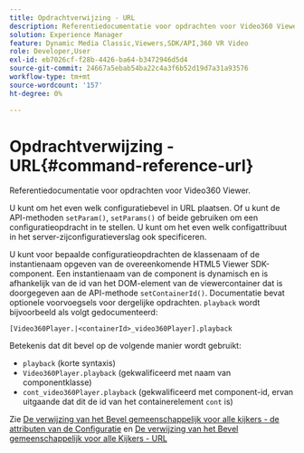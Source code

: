 ```yaml
---
title: Opdrachtverwijzing - URL
description: Referentiedocumentatie voor opdrachten voor Video360 Viewer.
solution: Experience Manager
feature: Dynamic Media Classic,Viewers,SDK/API,360 VR Video
role: Developer,User
exl-id: eb7026cf-f28b-4426-ba64-b3472946d5d4
source-git-commit: 24667a5ebab54ba22c4a3f6b52d19d7a31a93576
workflow-type: tm+mt
source-wordcount: '157'
ht-degree: 0%

---
```


# Opdrachtverwijzing - URL{#command-reference-url}

Referentiedocumentatie voor opdrachten voor Video360 Viewer.

U kunt om het even welk configuratiebevel in URL plaatsen. Of u kunt de API-methoden `setParam()`, `setParams()` of beide gebruiken om een configuratieopdracht in te stellen. U kunt om het even welk configattribuut in het server-zijconfiguratieverslag ook specificeren.

U kunt voor bepaalde configuratieopdrachten de klassenaam of de instantienaam opgeven van de overeenkomende HTML5 Viewer SDK-component. Een instantienaam van de component is dynamisch en is afhankelijk van de id van het DOM-element van de viewercontainer dat is doorgegeven aan de API-methode `setContainerId()`. Documentatie bevat optionele voorvoegsels voor dergelijke opdrachten. `playback` wordt bijvoorbeeld als volgt gedocumenteerd:

```
[Video360Player.|<containerId>_video360Player].playback
```

Betekenis dat dit bevel op de volgende manier wordt gebruikt:

* `playback` (korte syntaxis)
* `Video360Player.playback` (gekwalificeerd met naam van componentklasse)
* `cont_video360Player.playback` (gekwalificeerd met component-id, ervan uitgaande dat dit de id van het containerelement  `cont` is)

Zie [De verwijzing van het Bevel gemeenschappelijk voor alle kijkers - de attributen van de Configuratie](../../../r-html5-viewer-20-cmdref-configattrib/r-html5-viewer-20-cmdref-configattrib.md#concept-850e0f2c49b949deb7cfbfd330d329bd) en [De verwijzing van het Bevel gemeenschappelijk voor alle Kijkers - URL](../../../c-html5-viewer-20-cmdref-url/c-html5-viewer-20-cmdref-url.md#concept-9b337f349b7b406b8c33c7ee96b3e226)
